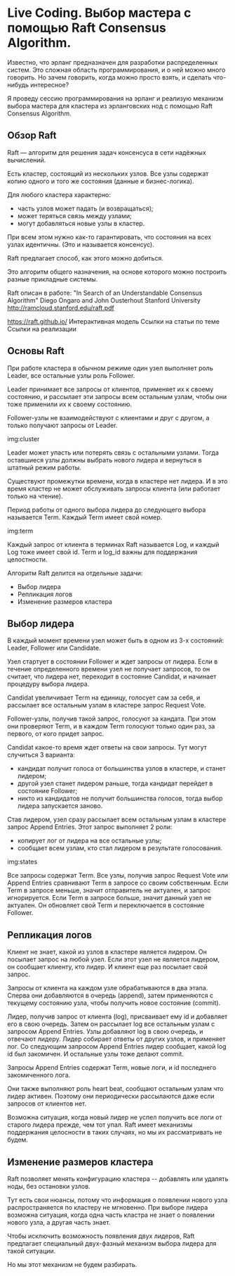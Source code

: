 # Live Coding. Выбор мастера с помощью Raft Consensus Algorithm.

Известно, что эрланг предназначен для разработки распределенных
систем. Это сложная область программирования, и о ней можно много
говорить.  Но зачем говорить, когда можно просто взять, и сделать
что-нибудь интересное?

Я проведу сессию программирования на эрланг и реализую механизм выбора
мастера для кластера из эрланговских нод с помощью Raft Consensus
Algorithm.


## Обзор Raft

Raft — алгоритм для решения задач консенсуса в сети надёжных вычислений.

Есть кластер, состоящий из нескольких узлов.
Все узлы содержат копию одного и того же состояния (данные и бизнес-логика).

Для любого кластера характерно:
- часть узлов может падать (и возвращаться);
- может теряться связь между узлами;
- могут добавляться новые узлы в кластер.

При всем этом нужно как-то гарантировать, что состояния на всех узлах идентичны.
(Это и называется консенсус).

Raft предлагает способ, как этого можно добиться.

Это алгоритм общего назначения,
на основе которого можно построить разные прикладные системы.

Raft описан в работе:
"In Search of an Understandable Consensus Algorithm"
Diego Ongaro and John Ousterhout
Stanford University
http://ramcloud.stanford.edu/raft.pdf

https://raft.github.io/
Интерактивная модель
Ссылки на статьи по теме
Ссылки на реализации


## Основы Raft

При работе кластера в обычном режиме один узел выполняет роль Leader,
все остальные узлы роль Follower.

Leader принимает все запросы от клиентов, применяет их к своему состоянию,
и рассылает эти запросы всем остальным узлам, чтобы они тоже применили их
к своему состоянию.

Follower-узлы не взаимодействуют с клиентами и друг с другом, а только
получают запросы от Leader.

img:cluster

Leader может упасть или потерять связь с остальными узлами.
Тогда оставшиеся узлы должны выбрать нового лидера и вернуться в штатный режим работы.

Существуют промежутки времени, когда в кластере нет лидера. И в это время
кластер не может обслуживать запросы клиента (или работает только на чтение).

Период работы от одного выбора лидера до следующего выбора называется Term.
Каждый Term имеет свой номер.

img:term

Каждый запрос от клиента в терминах Raft называется Log, и каждый Log тоже имеет свой id.
Term и log_id важны для поддержания целостности.

Алгоритм Raft делится на отдельные задачи:
- Выбор лидера
- Репликация логов
- Изменение размеров кластера


## Выбор лидера

В каждый момент времени узел может быть в одном из 3-х состояний:
Leader, Follower или Candidate.

Узел стартует в состоянии Follower и ждет запросы от лидера.
Если в течение определенного времени узел не получает запросов,
то он считает, что лидера нет, переходит в состояние Candidat,
и начинает процедуру выбора лидера.

Candidat увеличивает Term на единицу, голосует сам за себя,
и рассылает все остальным узлам в кластере запрос Request Vote.

Follower-узлы, получив такой запрос, голосуют за кандата.
При этом они проверяют Term, и в каждом Term голосуют только один раз,
за первого, от кого придет запрос.

Candidat какое-то время ждет ответы на свои запросы.
Тут могут случиться 3 варианта:
- кандидат получит голоса от большинства узлов в кластере, и станет лидером;
- другой узел станет лидером раньше, тогда кандидат перейдет в состояние Follower;
- никто из кандидатов не получит большинства голосов, тогда выбор лидера запускается заново.

Став лидером, узел сразу рассылает всем остальным узлам в кластере запрос Append Entries.
Этот запрос выполняет 2 роли:
- копирует лог от лидера на все остальные узлы;
- сообщает всем узлам, кто стал лидером в результате голосования.

img:states

Все запросы содержат Term. Все узлы, получив запрос Request Vote или Append Entries
сравнивают Term в запросе со своим собственным. Если Term в запросе меньше, значит
отправитель не актуален, и запрос игнорируется. Если Term в запросе больше,
значит данный узел не актуален. Он обновляет свой Term и переключается в состояние Follower.


## Репликация логов

Клиент не знает, какой из узлов в кластере является лидером. Он посылает запрос на любой узел.
Если этот узел не является лидером, он сообщает клиенту, кто лидер. И клиент еще раз посылает
свой запрос.

Запросы от клиента на каждом узле обрабатываются в два этапа.
Сперва они добавляются в очередь (append),
затем применяются с текущему состоянию узла, чтобы получить новое состояние (commit).

Лидер, получив запрос от клиента (log), присваивает ему id и добавляет его в свою очередь.
Затем он рассылает log все остальным узлам с запросом Append Entries.
Узлы добавляют log в свою очередь, и отвечают лидеру.
Лидер собирает ответы от других узлов, и применяет лог.
Со следующим запросом Append Entries лидер сообщает, какой log id был закомичен.
И остальные узлы тоже делают commit.

Запросы Append Entries содержат Term, новые логи, и id последнего закомиченного лога.

Они также выполняют роль heart beat, сообщают остальным узлам что лидер активен.
Поэтому они периодически рассылаются даже если запросов от клиентов нет.

Возможна ситуация, когда новый лидер не успел получить все логи от старого лидера прежде, чем тот упал.
Raft имеет механизмы поддержания целосности в таких случаях, но мы их рассматривать не будем.


## Изменение размеров кластера

Raft позволяет менять конфигурацию кластера -- добавлять или удалять ноды,
без остановки узлов.

Тут есть свои нюансы, потому что информация о появлении нового узла
распространяется по кластеру не мгновенно. При выборе лидера возможна
ситуация, когда одна часть кластра не знает о появлении нового узла,
а другая часть знает.

Чтобы исключить возможность появления двух лидеров, Raft предлагает
специальный двух-фазный механизм выбора лидера для такой ситуации.

Но мы этот механизм не будем разбирать.
